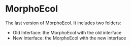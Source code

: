 # MorphoEcol
The last version of MorphoEcol. It includes two folders: 
- Old Interface: the MorphoEcol with the old interface
- New Interface: the MorphoEcol with the new interface
